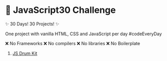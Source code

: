 # 👾 JavaScript30 Challenge

✨ 30 Days! 30 Projects! ✨

One project with vanilla HTML, CSS and JavaScript per day #codeEveryDay

❌ No Frameworks ❌ No compilers ❌ No libraries ❌ No Boilerplate

1. <a href="https://sabrinabarros.github.io/JavaScript30/01%20-%20JS%20Drum%20Kit/" target="_blank">JS Drum Kit</a>